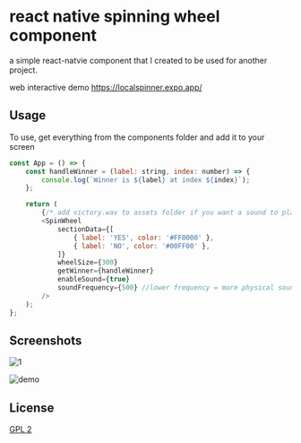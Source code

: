 # react native spinning wheel component

a simple react-natvie component that I created to be used for another project. 

web interactive demo
https://localspinner.expo.app/

## Usage

To use, get everything from the components folder and add it to your screen

```javascript
const App = () => {
    const handleWinner = (label: string, index: number) => {
        console.log(`Winner is ${label} at index ${index}`);
    };

    return (
        {/* add victory.wav to assets folder if you want a sound to play on victory/winner */}
        <SpinWheel
            sectionData={[
                { label: 'YES', color: '#FF0000' },
                { label: 'NO', color: '#00FF00' },
            ]}
            wheelSize={300}
            getWinner={handleWinner}
            enableSound={true}
            soundFrequency={500} //lower frequency = more physical sound -- higher frequency = more electronic sound
        />
    );
};
```


## Screenshots

![1](/../master/screenshots/1.png?raw=true "Yes/No")

![demo](/../master/screenshots/demo.gif?raw=true "Demo")


## License

[GPL 2](https://www.gnu.org/licenses/old-licenses/gpl-2.0.html)
